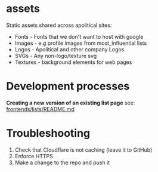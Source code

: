 # assets
Static assets shared across apolitical sites:

- Fonts - Fonts that we don't want to host with google
- Images - e.g profile images from most_influential lists
- Logos - Apolitical and other company Logos
- SVGs - Any non-logo/texture svg
- Textures - background elements for web pages

# Development processes
**Creating a new version of an existing list page**
see: [frontends/lists/README.md](https://gitlab.com/apolitical/frontends/lists/blob/master/README.md)

# Troubleshooting

1. Check that Cloudflare is not caching (leave it to GitHub)
2. Enforce HTTPS
3. Make a change to the repo and push it

